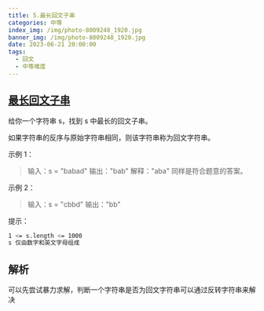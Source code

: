 ```yaml
---
title: 5.最长回文子串
categories: 中等
index_img: /img/photo-8009248_1920.jpg
banner_img: /img/photo-8009248_1920.jpg
date: 2023-06-21 20:00:00
tags:
  - 回文
  - 中等难度
---
```


## [最长回文子串](https://leetcode.cn/problems/longest-palindromic-substring/)

给你一个字符串 s，找到 s 中最长的回文子串。

如果字符串的反序与原始字符串相同，则该字符串称为回文字符串。

<!-- more -->

示例 1：

> 输入：s = "babad"
> 输出："bab"
> 解释："aba" 同样是符合题意的答案。

示例 2：

> 输入：s = "cbbd"
> 输出："bb"

提示：

```bash
1 <= s.length <= 1000
s 仅由数字和英文字母组成
```

## 解析

可以先尝试暴力求解，判断一个字符串是否为回文字符串可以通过反转字符串来解决

```javascript

```